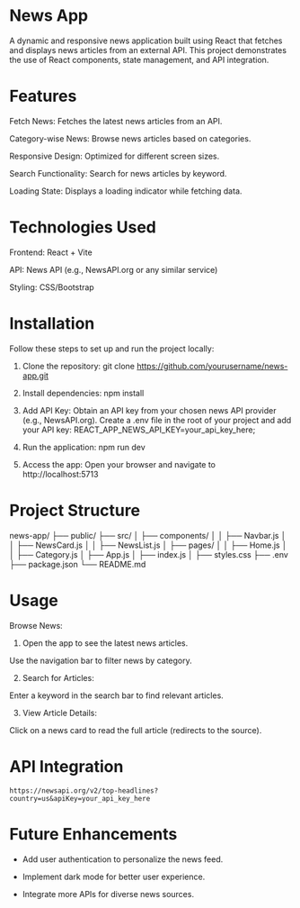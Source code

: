 # News App

A dynamic and responsive news application built using React that fetches and displays news articles from an external API. This project demonstrates the use of React components, state management, and API integration.

# Features

Fetch News: Fetches the latest news articles from an API.

Category-wise News: Browse news articles based on categories.

Responsive Design: Optimized for different screen sizes.

Search Functionality: Search for news articles by keyword.

Loading State: Displays a loading indicator while fetching data.

# Technologies Used

Frontend: React + Vite

API: News API (e.g., NewsAPI.org or any similar service)

Styling: CSS/Bootstrap

# Installation

Follow these steps to set up and run the project locally:

1. Clone the repository:
   git clone https://github.com/yourusername/news-app.git
   
2. Install dependencies:
   npm install
   
3. Add API Key:
   Obtain an API key from your chosen news API provider (e.g., NewsAPI.org).
   Create a .env file in the root of your project and add your API key:
   REACT_APP_NEWS_API_KEY=your_api_key_here;

4. Run the application:
   npm run dev

5. Access the app:
Open your browser and navigate to http://localhost:5713

# Project Structure
news-app/
├── public/
├── src/
│   ├── components/
│   │   ├── Navbar.js
│   │   ├── NewsCard.js
│   │   ├── NewsList.js
│   ├── pages/
│   │   ├── Home.js
│   │   ├── Category.js
│   ├── App.js
│   ├── index.js
│   ├── styles.css
├── .env
├── package.json
└── README.md

# Usage

Browse News:

1. Open the app to see the latest news articles.

Use the navigation bar to filter news by category.

2. Search for Articles:

Enter a keyword in the search bar to find relevant articles.

3. View Article Details:

Click on a news card to read the full article (redirects to the source).

# API Integration
`https://newsapi.org/v2/top-headlines?country=us&apiKey=your_api_key_here`

# Future Enhancements

* Add user authentication to personalize the news feed.

* Implement dark mode for better user experience.

* Integrate more APIs for diverse news sources.
